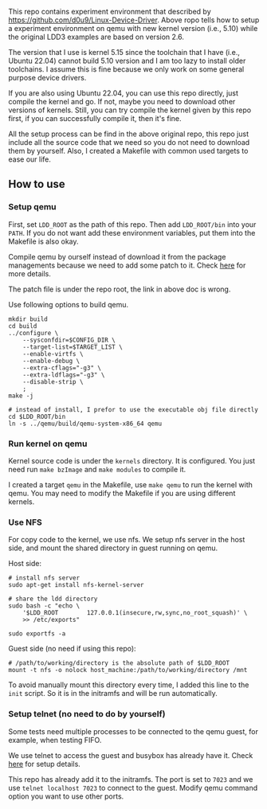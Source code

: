 This repo contains experiment environment that described by https://github.com/d0u9/Linux-Device-Driver.
Above ropo tells how to setup a experiment environment on qemu with new kernel version (i.e., 5.10) while
the original LDD3 examples are based on version 2.6.

The version that I use is kernel 5.15 since the toolchain that I have (i.e., Ubuntu 22.04) cannot build
5.10 version and I am too lazy to install older toolchains. I assume this is fine because we only work
on some general purpose device drivers.

If you are also using Ubuntu 22.04, you can use this repo directly, just compile the kernel and go.
If not, maybe you need to download other versions of kernels. Still, you can try compile the kernel
given by this repo first, if you can successfully compile it, then it's fine.

All the setup process can be find in the above original repo, this repo just include all the source
code that we need so you do not need to download them by yourself. Also, I created a Makefile with
common used targets to ease our life.

## How to use

### Setup qemu

First, set `LDD_ROOT` as the path of this repo. Then add `LDD_ROOT/bin` into your `PATH`.
If you do not want add these environment variables, put them into the Makefile is also okay.

Compile qemu by ourself instead of download it from the package managements because we need to add
some patch to it. Check [here](https://github.com/d0u9/Linux-Device-Driver/blob/master/02_getting_start_with_driver_development/01_development_with_qemu.md) for more details.

The patch file is under the repo root, the link in above doc is wrong.

Use following options to build qemu.
```shell
mkdir build
cd build
../configure \
    --sysconfdir=$CONFIG_DIR \
    --target-list=$TARGET_LIST \
    --enable-virtfs \
    --enable-debug \
    --extra-cflags="-g3" \
    --extra-ldflags="-g3" \
    --disable-strip \
    ;
make -j

# instead of install, I prefor to use the executable obj file directly
cd $LDD_ROOT/bin
ln -s ../qemu/build/qemu-system-x86_64 qemu
```

### Run kernel on qemu

Kernel source code is under the `kernels` directory. It is configured. You just need run `make bzImage` and `make modules` to compile it.

I created a target `qemu` in the Makefile, use `make qemu` to run the kernel with qemu. You may need to modify the Makefile if you are using
different kernels.

### Use NFS

For copy code to the kernel, we use nfs. We setup nfs server in the host side, and mount the shared directory in guest running on qemu.

Host side:
```shell
# install nfs server
sudo apt-get install nfs-kernel-server

# share the ldd directory
sudo bash -c "echo \
    '$LDD_ROOT        127.0.0.1(insecure,rw,sync,no_root_squash)' \
    >> /etc/exports"

sudo exportfs -a
```

Guest side (no need if using this repo):
```shell
# /path/to/working/directory is the absolute path of $LDD_ROOT
mount -t nfs -o nolock host_machine:/path/to/working/directory /mnt
```

To avoid manually mount this directory every time, I added this line to the `init` script.
So it is in the initramfs and will be run automatically.

### Setup telnet (no need to do by yourself)

Some tests need multiple processes to be connected to the qemu guest, for example, when testing FIFO.

We use telnet to access the guest and busybox has already have it.
Check [here](https://github.com/d0u9/Linux-Device-Driver/blob/master/02_getting_start_with_driver_development/05_telnet_server.md) for setup details.

This repo has already add it to the initramfs. The port is set to `7023` and we use `telnet localhost 7023` to connect to the guest.
Modify qemu command option you want to use other ports.

